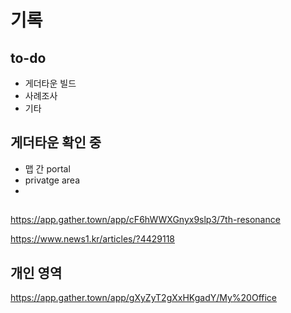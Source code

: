 # 기록

## to-do

- 게더타운 빌드
- 사례조사
- 기타


## 게더타운 확인 중

- 맵 간 portal
- privatge area
- 

## 
https://app.gather.town/app/cF6hWWXGnyx9slp3/7th-resonance

https://www.news1.kr/articles/?4429118

## 개인 영역
https://app.gather.town/app/gXyZyT2gXxHKgadY/My%20Office



